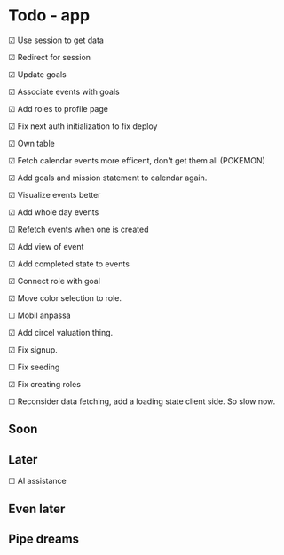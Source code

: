 # Todo - app

&#x2611; Use session to get data

&#x2611; Redirect for session

&#x2611; Update goals

&#x2611; Associate events with goals

&#x2611; Add roles to profile page 

&#x2611; Fix next auth initialization to fix deploy

&#x2611; Own table

&#x2611; Fetch calendar events more efficent, don't get them all (POKEMON)

&#x2611; Add goals and mission statement to calendar again.

&#x2611; Visualize events better

&#x2611; Add whole day events

&#x2611; Refetch events when one is created

&#x2611; Add view of event

&#x2611; Add completed state to events

&#x2611; Connect role with goal

&#x2611; Move color selection to role.

&#x2610; Mobil anpassa

&#x2611; Add circel valuation thing.

&#x2611; Fix signup.

&#x2610; Fix seeding

&#x2611; Fix creating roles

&#x2610; Reconsider data fetching, add a loading state client side. So slow now.


## Soon


## Later

&#x2610; AI assistance


## Even later

## Pipe dreams

